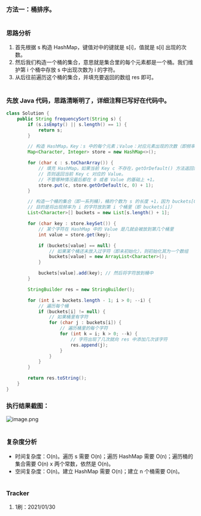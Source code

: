 ### 方法一：桶排序。
#
### 思路分析
1. 首先根据 s 构造 HashMap，键值对中的键就是 s[i]，值就是 s[i] 出现的次数。
2. 然后我们构造一个桶的集合，意思就是集合里的每个元素都是一个桶。我们维护第 i 个桶中存放 s 中出现次数为 i 的字符。
3. 从后往前遍历这个桶的集合，并填充要返回的数组 res 即可。
#
### 先放 Java 代码，思路清晰明了，详细注释已写好在代码中。
```java
class Solution {
    public String frequencySort(String s) {
        if (s.isEmpty() || s.length() == 1) {
            return s;
        }

        // 构造 HashMap。Key：s 中的每个元素；Value：对应元素出现的次数（即频率）
        Map<Character, Integer> store = new HashMap<>();

        for (char c : s.toCharArray()) {
            // 填充 HashMap。如果当前 Key c 不存在，getOrDefault() 方法返回默认值 0；
            // 否则返回当前 Key c 对应的 Value。
            // 不管哪种情况最后都在 0 或者 Value 的基础上 +1。
            store.put(c, store.getOrDefault(c, 0) + 1);
        }

        // 构造一个桶的集合（即一系列桶），桶的个数为 s 的长度 +1，因为 buckets[0] 没有意义
        // 目的是将出现频率为 i 的字符放到第 i 个桶里（即 buckets[i]）
        List<Character>[] buckets = new List[s.length() + 1];

        for (char key : store.keySet()) {
            // 某个字符在 HashMap 中的 Value 是几就会被放到第几个桶里
            int value = store.get(key);

            if (buckets[value] == null) {
                // 如果某个桶还未放入过字符（即未初始化），则初始化其为一个数组
                buckets[value] = new ArrayList<Character>();
            }

            buckets[value].add(key); // 然后将字符放到桶中
        }

        StringBuilder res = new StringBuilder();

        for (int i = buckets.length - 1; i > 0; --i) {
            // 遍历每个桶
            if (buckets[i] != null) {
                // 如果桶里有字符
                for (char j : buckets[i]) {
                    // 遍历桶里的每个字符
                    for (int k = i; k > 0; --k) {
                        // 字符出现了几次就向 res 中添加几次该字符
                        res.append(j);
                    }
                }
            }
        }

        return res.toString();
    }
}
```
### 执行结果截图：
![image.png](https://pic.leetcode-cn.com/1611978064-tPDfOB-image.png)
#
### 复杂度分析
- 时间复杂度：O(n)。遍历 s 需要 O(n)；遍历 HashMap 需要 O(n)；遍历桶的集合需要 O(n) x 两个常数，依然是 O(n)。
- 空间复杂度：O(n)。建立 HashMap 需要 O(n)；建立 n 个桶需要 O(n)。
#
### Tracker
1. 1刷：2021/01/30
